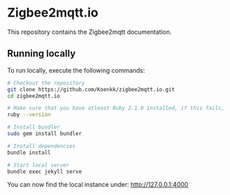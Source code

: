# Zigbee2mqtt.io
This repository contains the Zigbee2mqtt documentation.

## Running locally
To run locally, execute the following commands:

```bash
# Checkout the repository
git clone https://github.com/Koenkk/zigbee2mqtt.io.git
cd zigbee2mqtt.io

# Make sure that you have atleast Ruby 2.1.0 installed, if this fails, install atleast Ruby 2.1.0
ruby --version

# Install bundler
sudo gem install bundler

# Install dependencies
bundle install

# Start local server
bundle exec jekyll serve
```

You can now find the local instance under: http://127.0.0.1:4000